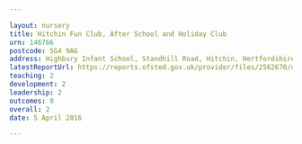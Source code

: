 ```yaml
---

layout: nursery
title: Hitchin Fun Club, After School and Holiday Club
urn: 146766
postcode: SG4 9AG
address: Highbury Infant School, Standhill Road, Hitchin, Hertfordshire, SG4 9AG
latestReportUrl: https://reports.ofsted.gov.uk/provider/files/2562670/urn/146766.pdf
teaching: 2
development: 2
leadership: 2
outcomes: 0
overall: 2
date: 5 April 2016

---
```

